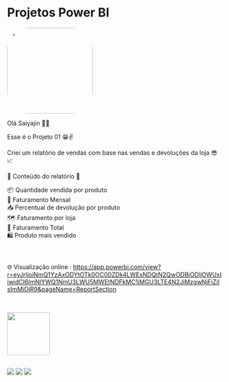 # Projetos Power BI

<img width="200" height="200" align="center" style="border-radius:50px;" src="https://media1.tenor.com/images/501aeaae8758b0f6c5c7a17d9533ecae/tenor.gif?itemid=14101790" />

Olá Saiyajin 👊💥

Esse é o Projeto 01 😁✌️

Criei um relatório de vendas com base nas vendas e devoluções da loja 😎📈

📄 Conteúdo do relatório 📄

📦 Quantidade vendida por produto <br>
📅 Faturamento Mensal <br>
📥 Percentual de devolução por produto <br>
🗺️ Faturamento por loja <br>
💸 Faturamento Total <br>
🛍️ Produto mais vendido <br>
<br><br><br>
🌐 Visualização online : 
https://app.powerbi.com/view?r=eyJrIjoiNmQ1YzAxODYtOTk0OC00ZDk4LWExNDQtN2QwODBjODljOWUxIiwidCI6ImNlYWQ1NmU3LWU5MWEtNDFkMC1iMGU3LTE4N2JiMzgwNjFiZiIsImMiOjR9&pageName=ReportSection

##

<div style="display: inline_block"><br>
  <img width="100" height="100" align="center" src="https://cdn.iconscout.com/icon/free/png-64/power-bi-3244521-2701891.png" />  
</div>

  ##
 
<div> 
  <a href="https://www.youtube.com/channel/UC6aR2nPTkD6GECmEjQBEWtQ" target="_blank"><img src="https://img.shields.io/badge/YouTube-FF0000?style=for-the-badge&logo=youtube&logoColor=white" target="_blank"></a>
  <a href = "mailto:sayajinsql@outlook.com"><img src="https://img.shields.io/badge/Microsoft_Outlook-0078D4?style=for-the-badge&logo=microsoft-outlook&logoColor=white" target="_blank"></a>
  <a href="https://www.linkedin.com/in/jvnogueiraa" target="_blank"><img src="https://img.shields.io/badge/-LinkedIn-%230077B5?style=for-the-badge&logo=linkedin&logoColor=white" target="_blank"></a> 

 
</div>
